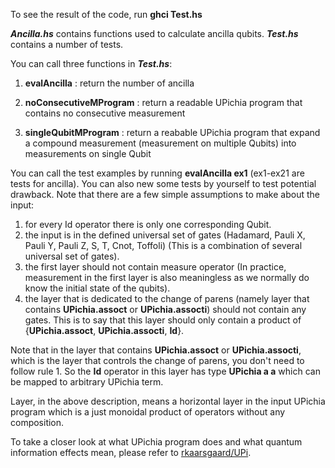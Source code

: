 To see the result of the code, run **ghci Test.hs**

***Ancilla.hs*** contains functions used to calculate ancilla qubits. 
***Test.hs*** contains a number of tests.

You can call three functions in ***Test.hs***:

1. **evalAncilla** : return the number of ancilla

2. **noConsecutiveMProgram** : return a readable UPichia program that contains no consecutive measurement

3. **singleQubitMProgram** : return a reabable UPichia program that expand a compound measurement (measurement on multiple Qubits) into measurements on single Qubit

You can call the test examples by running **evalAncilla ex1** (ex1-ex21 are tests for ancilla). You can also new some tests by yourself to test potential drawback. Note that there are a few simple assumptions to make about the input:

1. for every Id operator there is only one corresponding Qubit.
2. the input is in the defined universal set of gates (Hadamard, Pauli X, Pauli Y, Pauli Z, S, T, Cnot, Toffoli) (This is a combination of several universal set of gates).
3. the first layer should not contain measure operator (In practice, measurement in the first layer is also meaningless as we normally do know the initial state of the 
qubits).
4. the layer that is dedicated to the change of parens (namely layer that contains **UPichia.assoct** or **UPichia.assocti**) should not contain any gates. This is to say that this layer should only contain a product of {**UPichia.assoct**, **UPichia.assocti**, **Id**}.

Note that in the layer that contains **UPichia.assoct** or **UPichia.assocti**, which is the layer that controls the change of parens, you don't need to follow rule 1. So the **Id** operator in this layer has type **UPichia a a** which can be mapped to arbitrary UPichia term.

Layer, in the above description, means a horizontal layer in the input UPichia program which is a just monoidal product of operators without any composition.

To take a closer look at what UPichia program does and what quantum information effects mean, please refer to [rkaarsgaard/UPi](https://github.com/rkaarsgaard/upi).